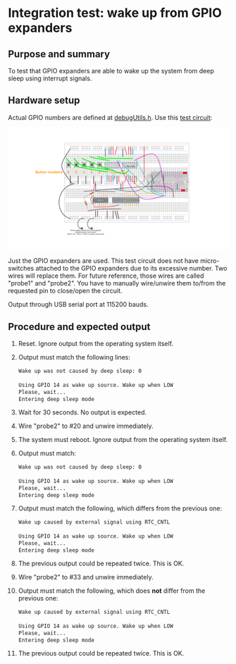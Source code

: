 # Integration test: wake up from GPIO expanders

## Purpose and summary

To test that GPIO expanders are able to wake up the system from deep sleep using interrupt signals.

## Hardware setup

Actual GPIO numbers are defined at [debugUtils.h](./debugUtils.h).
Use this [test circuit](../../Protoboards/ESP32-WROOM-DevKitC-2.diy):

![Test circuit image](../../Protoboards/ProtoBoard-ESP32-Dekvit-C-2.png)

Just the GPIO expanders are used.
This test circuit does not have micro-switches attached to the GPIO expanders due to its excessive number.
Two wires will replace them. For future reference, those wires are called "probe1" and "probe2".
You have to manually wire/unwire them to/from the requested pin to close/open the circuit.

Output through USB serial port at 115200 bauds.

## Procedure and expected output

1. Reset. Ignore output from the operating system itself.
2. Output must match the following lines:

   ```text
   Wake up was not caused by deep sleep: 0

   Using GPIO 14 as wake up source. Wake up when LOW
   Please, wait...
   Entering deep sleep mode
   ```

3. Wait for 30 seconds. No output is expected.
4. Wire "probe2" to #20 and unwire immediately.
5. The system must reboot. Ignore output from the operating system itself.
6. Output must match:

   ```text
   Wake up was not caused by deep sleep: 0

   Using GPIO 14 as wake up source. Wake up when LOW
   Please, wait...
   Entering deep sleep mode
   ```

7. Output must match the following, which differs from the previous one:

   ```text
   Wake up caused by external signal using RTC_CNTL

   Using GPIO 14 as wake up source. Wake up when LOW
   Please, wait...
   Entering deep sleep mode
   ```

8. The previous output could be repeated twice. This is OK.
9. Wire "probe2" to #33 and unwire immediately.
10. Output must match the following, which does **not** differ from the previous one:

    ```text
    Wake up caused by external signal using RTC_CNTL

    Using GPIO 14 as wake up source. Wake up when LOW
    Please, wait...
    Entering deep sleep mode
    ```

11. The previous output could be repeated twice. This is OK.
